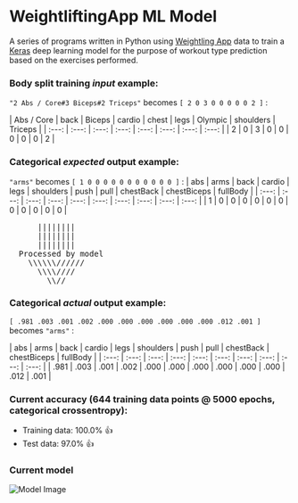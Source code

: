 # WeightliftingApp ML Model
A series of programs written in Python using [Weightling App](https://github.com/ChappyA12/BenchTracker_iOS) data to train a [Keras](https://keras.io) deep learning model for the purpose of workout type prediction based on the exercises performed.

### Body split training _input_ example:

``` "2 Abs / Core#3 Biceps#2 Triceps" ``` becomes ``` [ 2 0 3 0 0 0 0 0 2 ] ``` :

| Abs / Core | back | Biceps | cardio | chest | legs | Olympic | shoulders | Triceps |
| :---: | :---: | :---: | :---: | :---: | :---: | :---: | :---: |
| 2 | 0 | 3 | 0 | 0 | 0 | 0 | 0 | 2 |

### Categorical _expected_ output example:

``` "arms" ``` becomes ``` [ 1 0 0 0 0 0 0 0 0 0 0 0 ] ``` :
| abs | arms | back | cardio | legs | shoulders | push | pull | chestBack | chestBiceps | fullBody |
| :---: | :---: | :---: | :---: | :---: | :---: | :---: | :---: | :---: | :---: |
| 1 | 0 | 0 | 0 | 0 | 0 | 0 | 0 | 0 | 0 | 0 | 0 |
<pre>
      ||||||||
      ||||||||
      ||||||||
  Processed by model
    \\\\\\//////
      \\\\////
        \\//
</pre>
### Categorical _actual_ output example:

``` [ .981 .003 .001 .002 .000 .000 .000 .000 .000 .000 .012 .001 ] ``` becomes ``` "arms" ``` :

| abs | arms | back | cardio | legs | shoulders | push | pull | chestBack | chestBiceps | fullBody |
| :---: | :---: | :---: | :---: | :---: | :---: | :---: | :---: | :---: | :---: |
| .981 | .003 | .001 | .002 | .000 | .000 | .000 | .000 | .000 | .000 | .012 | .001 |

### Current accuracy (644 training data points @ 5000 epochs, categorical crossentropy):
 - Training data: 100.0% :thumbsup:
 - Test data: 97.0% :thumbsup:

### Current model
![Model Image](src/model.png)
